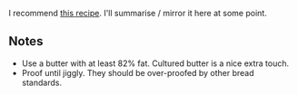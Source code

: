 I recommend [this recipe](https://lacuisinedegeraldine.fr/en/homemade-croissants). I'll summarise / mirror it here at some point.

## Notes
- Use a butter with at least 82% fat. Cultured butter is a nice extra touch.
- Proof until jiggly. They should be over-proofed by other bread standards.
